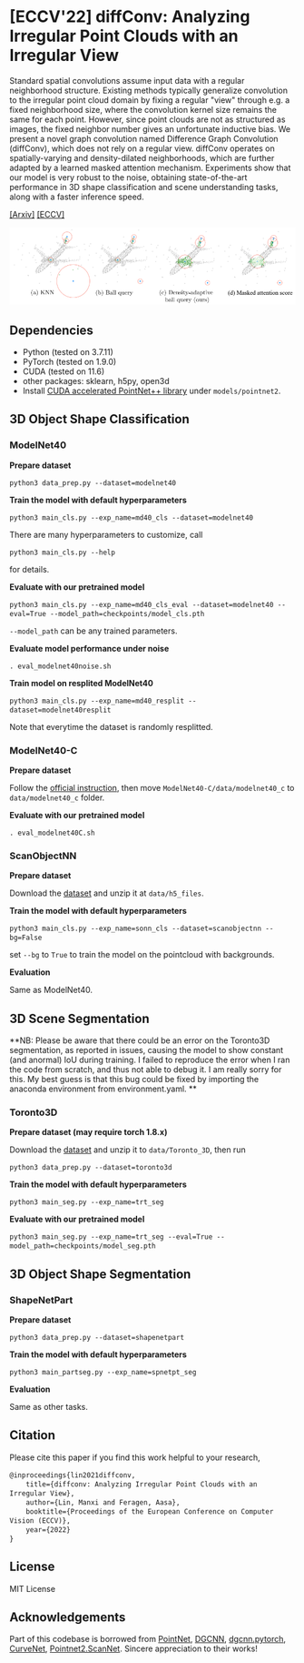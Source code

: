 # [ECCV'22] diffConv: Analyzing Irregular Point Clouds with an Irregular View
Standard spatial convolutions assume input data with a regular neighborhood structure. Existing methods typically generalize convolution to the irregular point cloud domain by fixing a regular "view" through e.g. a fixed neighborhood size, where the convolution kernel size remains the same for each point. However, since point clouds are not as structured as images, the fixed neighbor number gives an unfortunate inductive bias. We present a novel graph convolution named Difference Graph Convolution (diffConv), which does not rely on a regular view. diffConv operates on spatially-varying and density-dilated neighborhoods, which are further adapted by a learned masked attention mechanism. Experiments show that our model is very robust to the noise, obtaining state-of-the-art performance in 3D shape classification and scene understanding tasks, along with a faster inference speed. 

[[Arxiv]](https://arxiv.org/abs/2111.14658)   [[ECCV]](https://www.ecva.net/papers/eccv_2022/papers_ECCV/papers/136630375.pdf)

![Alt text](assets/teaser.png)


## Dependencies
 - Python (tested on 3.7.11)
 - PyTorch (tested on 1.9.0)
 - CUDA (tested on 11.6)
 - other packages: sklearn, h5py, open3d
 - Install [CUDA accelerated PointNet++ library](https://github.com/daveredrum/Pointnet2.ScanNet/tree/master/pointnet2) under `models/pointnet2`. 

## 3D Object Shape Classification
### ModelNet40
**Prepare dataset**

    python3 data_prep.py --dataset=modelnet40

**Train the model with default hyperparameters**

    python3 main_cls.py --exp_name=md40_cls --dataset=modelnet40

There are many hyperparameters to customize, call

    python3 main_cls.py --help

for details. 

**Evaluate with our pretrained model**

    python3 main_cls.py --exp_name=md40_cls_eval --dataset=modelnet40 --eval=True --model_path=checkpoints/model_cls.pth

`--model_path` can be any trained parameters. 

**Evaluate model performance under noise**

    . eval_modelnet40noise.sh

**Train model on resplited ModelNet40**

    python3 main_cls.py --exp_name=md40_resplit --dataset=modelnet40resplit

Note that everytime the dataset is randomly resplitted. 

### ModelNet40-C
**Prepare dataset**

Follow the [official instruction](https://github.com/jiachens/ModelNet40-C), then move `ModelNet40-C/data/modelnet40_c` to `data/modelnet40_c` folder. 

**Evaluate with our pretrained model**

    . eval_modelnet40C.sh

### ScanObjectNN
**Prepare dataset**

Download the [dataset](https://hkust-vgd.github.io/scanobjectnn/) and unzip it at `data/h5_files`. 

**Train the model with default hyperparameters**

    python3 main_cls.py --exp_name=sonn_cls --dataset=scanobjectnn --bg=False

set `--bg` to `True` to train the model on the pointcloud with backgrounds. 

**Evaluation**

Same as ModelNet40. 

## 3D Scene Segmentation
**NB: Please be aware that there could be an error on the Toronto3D segmentation, as reported in issues, causing the model to show constant (and anormal) IoU during training. I failed to reproduce the error when I ran the code from scratch, and thus not able to debug it. I am really sorry for this. My best guess is that this bug could be fixed by importing the anaconda environment from environment.yaml. **

### Toronto3D
**Prepare dataset (may require torch 1.8.x)**

Download the [dataset](https://github.com/WeikaiTan/Toronto-3D) and unzip it to `data/Toronto_3D`, then run    
    
    python3 data_prep.py --dataset=toronto3d

**Train the model with default hyperparameters**

    python3 main_seg.py --exp_name=trt_seg

**Evaluate with our pretrained model**

    python3 main_seg.py --exp_name=trt_seg --eval=True --model_path=checkpoints/model_seg.pth

## 3D Object Shape Segmentation
### ShapeNetPart
**Prepare dataset**

    python3 data_prep.py --dataset=shapenetpart

**Train the model with default hyperparameters**

    python3 main_partseg.py --exp_name=spnetpt_seg

**Evaluation**

Same as other tasks. 

## Citation
Please cite this paper if you find this work helpful to your research,

    @inproceedings{lin2021diffconv,
        title={diffconv: Analyzing Irregular Point Clouds with an Irregular View},
        author={Lin, Manxi and Feragen, Aasa},
        booktitle={Proceedings of the European Conference on Computer Vision (ECCV)},
        year={2022}
    }

## License
MIT License

## Acknowledgements
Part of this codebase is borrowed from [PointNet](https://github.com/charlesq34/pointnet), [DGCNN](https://github.com/WangYueFt/dgcnn), [dgcnn.pytorch](https://github.com/AnTao97/dgcnn.pytorch), [CurveNet](https://github.com/tiangexiang/CurveNet), [Pointnet2.ScanNet](https://github.com/daveredrum/Pointnet2.ScanNet). Sincere appreciation to their works! 

